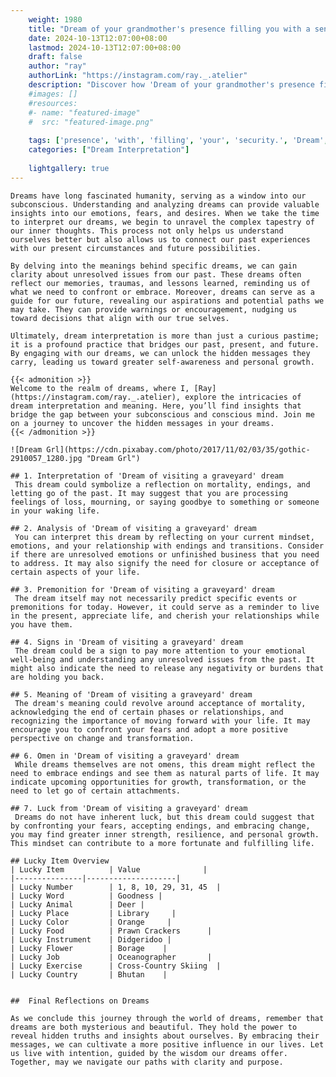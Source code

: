 ```yaml
---
    weight: 1980
    title: "Dream of your grandmother's presence filling you with a sense of security."  # Assuming 'title' column exists
    date: 2024-10-13T12:07:00+08:00
    lastmod: 2024-10-13T12:07:00+08:00
    draft: false
    author: "ray"
    authorLink: "https://instagram.com/ray._.atelier"
    description: "Discover how 'Dream of your grandmother's presence filling you with a sense of security.' can interpret your future and uncover its significant meanings in your life."
    #images: []
    #resources:
    #- name: "featured-image"
    #  src: "featured-image.png"
    
    tags: ['presence', 'with', 'filling', 'your', 'security.', 'Dream', 'a', "grandmother's", 'of', 'sense', 'you']
    categories: ["Dream Interpretation"]
    
    lightgallery: true
---
```

    
    Dreams have long fascinated humanity, serving as a window into our subconscious. Understanding and analyzing dreams can provide valuable insights into our emotions, fears, and desires. When we take the time to interpret our dreams, we begin to unravel the complex tapestry of our inner thoughts. This process not only helps us understand ourselves better but also allows us to connect our past experiences with our present circumstances and future possibilities.
    
    By delving into the meanings behind specific dreams, we can gain clarity about unresolved issues from our past. These dreams often reflect our memories, traumas, and lessons learned, reminding us of what we need to confront or embrace. Moreover, dreams can serve as a guide for our future, revealing our aspirations and potential paths we may take. They can provide warnings or encouragement, nudging us toward decisions that align with our true selves.
    
    Ultimately, dream interpretation is more than just a curious pastime; it is a profound practice that bridges our past, present, and future. By engaging with our dreams, we can unlock the hidden messages they carry, leading us toward greater self-awareness and personal growth.
    
    {{< admonition >}}
    Welcome to the realm of dreams, where I, [Ray](https://instagram.com/ray._.atelier), explore the intricacies of dream interpretation and meaning. Here, you’ll find insights that bridge the gap between your subconscious and conscious mind. Join me on a journey to uncover the hidden messages in your dreams.
    {{< /admonition >}}
    
    ![Dream Grl](https://cdn.pixabay.com/photo/2017/11/02/03/35/gothic-2910057_1280.jpg "Dream Grl")
    
    ## 1. Interpretation of 'Dream of visiting a graveyard' dream
     This dream could symbolize a reflection on mortality, endings, and letting go of the past. It may suggest that you are processing feelings of loss, mourning, or saying goodbye to something or someone in your waking life.
    
    ## 2. Analysis of 'Dream of visiting a graveyard' dream
     You can interpret this dream by reflecting on your current mindset, emotions, and your relationship with endings and transitions. Consider if there are unresolved emotions or unfinished business that you need to address. It may also signify the need for closure or acceptance of certain aspects of your life.
    
    ## 3. Premonition for 'Dream of visiting a graveyard' dream
     The dream itself may not necessarily predict specific events or premonitions for today. However, it could serve as a reminder to live in the present, appreciate life, and cherish your relationships while you have them.
    
    ## 4. Signs in 'Dream of visiting a graveyard' dream
     The dream could be a sign to pay more attention to your emotional well-being and understanding any unresolved issues from the past. It might also indicate the need to release any negativity or burdens that are holding you back.
    
    ## 5. Meaning of 'Dream of visiting a graveyard' dream
     The dream's meaning could revolve around acceptance of mortality, acknowledging the end of certain phases or relationships, and recognizing the importance of moving forward with your life. It may encourage you to confront your fears and adopt a more positive perspective on change and transformation.
    
    ## 6. Omen in 'Dream of visiting a graveyard' dream
     While dreams themselves are not omens, this dream might reflect the need to embrace endings and see them as natural parts of life. It may indicate upcoming opportunities for growth, transformation, or the need to let go of certain attachments.
    
    ## 7. Luck from 'Dream of visiting a graveyard' dream
     Dreams do not have inherent luck, but this dream could suggest that by confronting your fears, accepting endings, and embracing change, you may find greater inner strength, resilience, and personal growth. This mindset can contribute to a more fortunate and fulfilling life.
    
    ## Lucky Item Overview
    | Lucky Item          | Value              |
    |---------------|--------------------|
    | Lucky Number        | 1, 8, 10, 29, 31, 45  |
    | Lucky Word          | Goodness |
    | Lucky Animal        | Deer |
    | Lucky Place         | Library     |
    | Lucky Color         | Orange     |
    | Lucky Food          | Prawn Crackers      |
    | Lucky Instrument    | Didgeridoo |
    | Lucky Flower        | Borage    |
    | Lucky Job           | Oceanographer       |
    | Lucky Exercise      | Cross-Country Skiing  |
    | Lucky Country       | Bhutan    |
    
    
    ##  Final Reflections on Dreams
    
    As we conclude this journey through the world of dreams, remember that dreams are both mysterious and beautiful. They hold the power to reveal hidden truths and insights about ourselves. By embracing their messages, we can cultivate a more positive influence in our lives. Let us live with intention, guided by the wisdom our dreams offer. Together, may we navigate our paths with clarity and purpose.
    